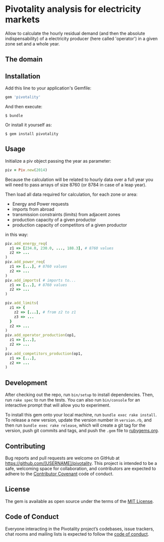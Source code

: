 # Pivotality analysis for electricity markets

Allow to calculate the hourly residual demand (and then the absolute indispensability) of a electricity producer (here called 'operator') in a given zone set and a whole year.

## The domain



## Installation

Add this line to your application's Gemfile:

```ruby
gem 'pivotality'
```

And then execute:

    $ bundle

Or install it yourself as:

    $ gem install pivotality


## Usage

Initialize a piv object passing the year as parameter:
```ruby
piv = Piv.new(2014)
```
Because the calculation will be related to hourly data over a full year you will need to pass arrays of size 8760 (or 8784 in case of a leap year).

Then load all data required for calculation, for each zone or area:
- Energy and Power requests
- imports from abroad
- transmission constraints (limits) from adjacent zones
- production capacity of a given productor
- production capacity of competitors of a given productor

in this way:
```ruby
piv.add_energy_req(
  z1 => [234.0, 230.0, ..., 188.3], # 8760 values
  z2 => ...
)
piv.add_power_req(
  z1 => [...], # 8760 values
  z2 => ...
)
piv.add_imports( # imports to...
  z1 => [...], # 8760 values
  z2 => ...
)

piv.add_limits(
  z1 => {
    z2 => [...], # from z2 to z1
    z3 => ...
  }
  z2 => ...
)
piv.add_operator_production(op1,
  z1 => [...],
  z2 => ...
)
piv.add_competitors_production(op1,
  z1 => [...],
  z2 => ...
)

```




## Development

After checking out the repo, run `bin/setup` to install dependencies. Then, run `rake spec` to run the tests. You can also run `bin/console` for an interactive prompt that will allow you to experiment.

To install this gem onto your local machine, run `bundle exec rake install`. To release a new version, update the version number in `version.rb`, and then run `bundle exec rake release`, which will create a git tag for the version, push git commits and tags, and push the `.gem` file to [rubygems.org](https://rubygems.org).

## Contributing

Bug reports and pull requests are welcome on GitHub at https://github.com/[USERNAME]/pivotality. This project is intended to be a safe, welcoming space for collaboration, and contributors are expected to adhere to the [Contributor Covenant](http://contributor-covenant.org) code of conduct.

## License

The gem is available as open source under the terms of the [MIT License](https://opensource.org/licenses/MIT).

## Code of Conduct

Everyone interacting in the Pivotality project’s codebases, issue trackers, chat rooms and mailing lists is expected to follow the [code of conduct](https://github.com/[USERNAME]/pivotality/blob/master/CODE_OF_CONDUCT.md).

